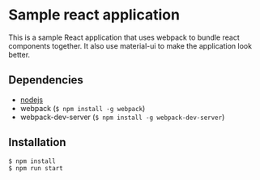 # Sample react application
This is a sample React application that uses webpack to bundle react components together. It also use material-ui to make the application look better.

## Dependencies

* [nodejs](https://nodejs.org/en/)
* webpack (`$ npm install -g webpack`)
* webpack-dev-server (`$ npm install -g webpack-dev-server`)

## Installation
``` 
$ npm install
$ npm run start
```